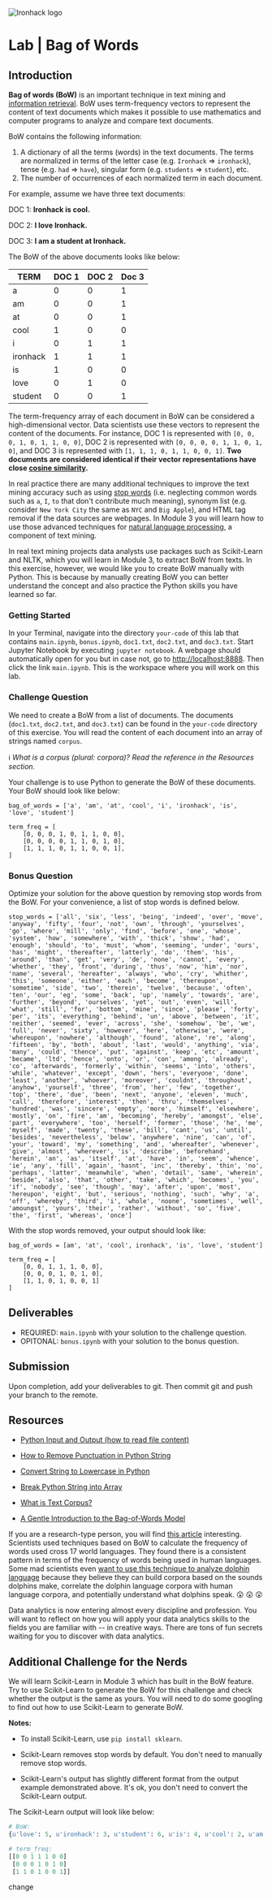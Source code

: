 ![Ironhack logo](https://i.imgur.com/1QgrNNw.png)

# Lab | Bag of Words

## Introduction

**Bag of words (BoW)** is an important technique in text mining and [information retrieval](https://en.wikipedia.org/wiki/Information_retrieval). BoW uses term-frequency vectors to represent the content of text documents which makes it possible to use mathematics and computer programs to analyze and compare text documents.

BoW contains the following information:

1. A dictionary of all the terms (words) in the text documents. The terms are normalized in terms of the letter case (e.g. `Ironhack` => `ironhack`), tense (e.g. `had` => `have`), singular form (e.g. `students` => `student`), etc.
1. The number of occurrences of each normalized term in each document.

For example, assume we have three text documents:

DOC 1: **Ironhack is cool.**

DOC 2: **I love Ironhack.**

DOC 3: **I am a student at Ironhack.**

The BoW of the above documents looks like below:

| TERM | DOC 1 | DOC 2 | Doc 3 |
|---|---|---|---|
| a | 0 | 0 | 1 |
| am | 0 | 0 | 1 |
| at | 0 | 0 | 1 |
| cool | 1 | 0 | 0 |
| i | 0 | 1 | 1 |
| ironhack | 1 | 1 | 1 |
| is | 1 | 0 | 0 |
| love | 0 | 1 | 0 |
| student | 0 | 0 | 1 |


The term-frequency array of each document in BoW can be considered a high-dimensional vector. Data scientists use these vectors to represent the content of the documents. For instance, DOC 1 is represented with `[0, 0, 0, 1, 0, 1, 1, 0, 0]`, DOC 2 is represented with `[0, 0, 0, 0, 1, 1, 0, 1, 0]`, and DOC 3 is represented with `[1, 1, 1, 0, 1, 1, 0, 0, 1]`. **Two documents are considered identical if their vector representations have close [cosine similarity](https://en.wikipedia.org/wiki/Cosine_similarity).**

In real practice there are many additional techniques to improve the text mining accuracy such as using [stop words](https://en.wikipedia.org/wiki/Stop_words) (i.e. neglecting common words such as `a`, `I`, `to` that don't contribute much meaning), synonym list (e.g. consider `New York City` the same as `NYC` and `Big Apple`), and HTML tag removal if the data sources are webpages. In Module 3 you will learn how to use those advanced techniques for [natural language processing](https://en.wikipedia.org/wiki/Natural_language_processing), a component of text mining.

In real text mining projects data analysts use packages such as Scikit-Learn and NLTK, which you will learn in Module 3, to extract BoW from texts. In this exercise, however, we would like you to create BoW manually with Python. This is because by manually creating BoW you can better understand the concept and also practice the Python skills you have learned so far.

### Getting Started

In your Terminal, navigate into the directory `your-code` of this lab that contains `main.ipynb`, `bonus.ipynb`, `doc1.txt`, `doc2.txt`, and `doc3.txt`. Start Jupyter Notebook by executing `jupyter notebook`. A webpage should automatically open for you but in case not, go to [http://localhost:8888](http://localhost:8888). Then click the link `main.ipynb`. This is the workspace where you will work on this lab.

### Challenge Question

We need to create a BoW from a list of documents. The documents (`doc1.txt`, `doc2.txt`, and `doc3.txt`) can be found in the `your-code` directory of this exercise. You will read the content of each document into an array of strings named `corpus`.

:information_source: *What is a corpus (plural: corpora)? Read the reference in the Resources section.*

Your challenge is to use Python to generate the BoW of these documents. Your BoW should look like below:

```
bag_of_words = ['a', 'am', 'at', 'cool', 'i', 'ironhack', 'is', 'love', 'student']

term_freq = [
	[0, 0, 0, 1, 0, 1, 1, 0, 0],
 	[0, 0, 0, 0, 1, 1, 0, 1, 0],
 	[1, 1, 1, 0, 1, 1, 0, 0, 1],
]
```

### Bonus Question

Optimize your solution for the above question by removing stop words from the BoW. For your convenience, a list of stop words is defined below.

```
stop_words = ['all', 'six', 'less', 'being', 'indeed', 'over', 'move', 'anyway', 'fifty', 'four', 'not', 'own', 'through', 'yourselves', 'go', 'where', 'mill', 'only', 'find', 'before', 'one', 'whose', 'system', 'how', 'somewhere', 'with', 'thick', 'show', 'had', 'enough', 'should', 'to', 'must', 'whom', 'seeming', 'under', 'ours', 'has', 'might', 'thereafter', 'latterly', 'do', 'them', 'his', 'around', 'than', 'get', 'very', 'de', 'none', 'cannot', 'every', 'whether', 'they', 'front', 'during', 'thus', 'now', 'him', 'nor', 'name', 'several', 'hereafter', 'always', 'who', 'cry', 'whither', 'this', 'someone', 'either', 'each', 'become', 'thereupon', 'sometime', 'side', 'two', 'therein', 'twelve', 'because', 'often', 'ten', 'our', 'eg', 'some', 'back', 'up', 'namely', 'towards', 'are', 'further', 'beyond', 'ourselves', 'yet', 'out', 'even', 'will', 'what', 'still', 'for', 'bottom', 'mine', 'since', 'please', 'forty', 'per', 'its', 'everything', 'behind', 'un', 'above', 'between', 'it', 'neither', 'seemed', 'ever', 'across', 'she', 'somehow', 'be', 'we', 'full', 'never', 'sixty', 'however', 'here', 'otherwise', 'were', 'whereupon', 'nowhere', 'although', 'found', 'alone', 're', 'along', 'fifteen', 'by', 'both', 'about', 'last', 'would', 'anything', 'via', 'many', 'could', 'thence', 'put', 'against', 'keep', 'etc', 'amount', 'became', 'ltd', 'hence', 'onto', 'or', 'con', 'among', 'already', 'co', 'afterwards', 'formerly', 'within', 'seems', 'into', 'others', 'while', 'whatever', 'except', 'down', 'hers', 'everyone', 'done', 'least', 'another', 'whoever', 'moreover', 'couldnt', 'throughout', 'anyhow', 'yourself', 'three', 'from', 'her', 'few', 'together', 'top', 'there', 'due', 'been', 'next', 'anyone', 'eleven', 'much', 'call', 'therefore', 'interest', 'then', 'thru', 'themselves', 'hundred', 'was', 'sincere', 'empty', 'more', 'himself', 'elsewhere', 'mostly', 'on', 'fire', 'am', 'becoming', 'hereby', 'amongst', 'else', 'part', 'everywhere', 'too', 'herself', 'former', 'those', 'he', 'me', 'myself', 'made', 'twenty', 'these', 'bill', 'cant', 'us', 'until', 'besides', 'nevertheless', 'below', 'anywhere', 'nine', 'can', 'of', 'your', 'toward', 'my', 'something', 'and', 'whereafter', 'whenever', 'give', 'almost', 'wherever', 'is', 'describe', 'beforehand', 'herein', 'an', 'as', 'itself', 'at', 'have', 'in', 'seem', 'whence', 'ie', 'any', 'fill', 'again', 'hasnt', 'inc', 'thereby', 'thin', 'no', 'perhaps', 'latter', 'meanwhile', 'when', 'detail', 'same', 'wherein', 'beside', 'also', 'that', 'other', 'take', 'which', 'becomes', 'you', 'if', 'nobody', 'see', 'though', 'may', 'after', 'upon', 'most', 'hereupon', 'eight', 'but', 'serious', 'nothing', 'such', 'why', 'a', 'off', 'whereby', 'third', 'i', 'whole', 'noone', 'sometimes', 'well', 'amoungst', 'yours', 'their', 'rather', 'without', 'so', 'five', 'the', 'first', 'whereas', 'once']
```

With the stop words removed, your output should look like:

```
bag_of_words = [am', 'at', 'cool', ironhack', 'is', 'love', 'student']

term_freq = [
	[0, 0, 1, 1, 1, 0, 0],
 	[0, 0, 0, 1, 0, 1, 0],
 	[1, 1, 0, 1, 0, 0, 1]
]
```

## Deliverables

- REQUIRED: `main.ipynb` with your solution to the challenge question.
- OPITONAL: `bonus.ipynb` with your solution to the bonus question.

## Submission

Upon completion, add your deliverables to git. Then commit git and push your branch to the remote.

## Resources

* [Python Input and Output (how to read file content)](https://docs.python.org/3/tutorial/inputoutput.html)

* [How to Remove Punctuation in Python String](https://www.quora.com/How-do-I-remove-punctuation-from-a-Python-string)

* [Convert String to Lowercase in Python](https://docs.python.org/3/library/stdtypes.html#str.lower)

* [Break Python String into Array](https://docs.python.org/3/library/stdtypes.html#str.split)

* [What is Text Corpus?](https://en.wikipedia.org/wiki/Text_corpus)

* [A Gentle Introduction to the Bag-of-Words Model](https://machinelearningmastery.com/gentle-introduction-bag-words-model/)

If you are a research-type person, you will find [this article](http://rstb.royalsocietypublishing.org/content/royptb/366/1567/1101.full.pdf) interesting. Scientists used techniques based on BoW to calculate the frequency of words used cross 17 world languages. They found there is a consistent pattern in terms of the frequency of words being used in human languages. Some mad scientists even [want to use this technique to analyze dolphin language](http://grantome.com/grant/NSF/PHY-1530544) because they believe they can build corpora based on the sounds dolphins make, correlate the dolphin language corpora with human language corpora, and potentially understand what dolphins speak. :astonished: :astonished: :astonished:

Data analytics is now entering almost every discipline and profession. You will want to reflect on how you will apply your data analytics skills to the fields you are familiar with -- in creative ways. There are tons of fun secrets waiting for you to discover with data analytics.

## Additional Challenge for the Nerds

We will learn Scikit-Learn in Module 3 which has built in the BoW feature. Try to use Scikit-Learn to generate the BoW for this challenge and check whether the output is the same as yours. You will need to do some googling to find out how to use Scikit-Learn to generate BoW.

**Notes:**

* To install Scikit-Learn, use `pip install sklearn`. 

* Scikit-Learn removes stop words by default. You don't need to manually remove stop words.

* Scikit-Learn's output has slightly different format from the output example demonstrated above. It's ok, you don't need to convert the Scikit-Learn output.

The Scikit-Learn output will look like below:

```python
# BoW:
{u'love': 5, u'ironhack': 3, u'student': 6, u'is': 4, u'cool': 2, u'am': 0, u'at': 1}

# term_freq:
[[0 0 1 1 1 0 0]
 [0 0 0 1 0 1 0]
 [1 1 0 1 0 0 1]]
 ```
change
